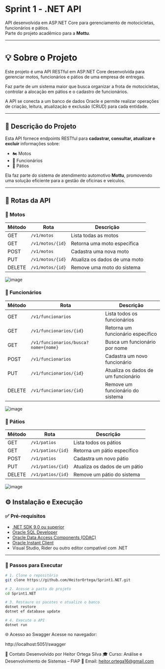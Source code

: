 # Sprint 1 - .NET API

API desenvolvida em ASP.NET Core para gerenciamento de motocicletas, funcionários e pátios.  
Parte do projeto acadêmico para a **Mottu**.

---

# 💡 Sobre o Projeto
Este projeto é uma API RESTful em ASP.NET Core desenvolvida para gerenciar motos, funcionários e pátios de uma empresa de entregas.

Faz parte de um sistema maior que busca organizar a frota de motocicletas, controlar a alocação em pátios e o cadastro de funcionários.

A API se conecta a um banco de dados Oracle e permite realizar operações de criação, leitura, atualização e exclusão (CRUD) para cada entidade.

---

## 📌 Descrição do Projeto

Esta API fornece endpoints RESTful para **cadastrar, consultar, atualizar e excluir** informações sobre:

- 🏍️ Motos  
- 👷 Funcionários  
- 🏢 Pátios  

Ela faz parte do sistema de atendimento automotivo **Mottu**, promovendo uma solução eficiente para a gestão de oficinas e veículos.

---

## 🔗 Rotas da API

### 📍 Motos

| Método | Rota             | Descrição                            |
|--------|------------------|-----------------------------------   |
| GET    | `/v1/motos`       | Lista todas as motos                |
| GET    | `/v1/motos/{id}`  | Retorna uma moto específica         |
| POST   | `/v1/motos`       | Cadastra uma nova moto              |
| PUT    | `/v1/motos/{id}`  | Atualiza os dados de uma moto       |
| DELETE | `/v1/motos/{id}`  | Remove uma moto do sistema          |

![image](https://github.com/user-attachments/assets/8c907b04-c2e7-4154-a79e-00d80cf123f5)


### 📍 Funcionários

| Método | Rota                                 | Descrição                             |
|--------|--------------------------------------|-------------------------------------- |
| GET    | `/v1/funcionarios`                    | Lista todos os funcionários          |
| GET    | `/v1/funcionarios/{id}`               | Retorna um funcionário específico    |
| GET    | `/v1/funcionarios/busca?nome={nome}`  | Busca um funcionário por nome        |
| POST   | `/v1/funcionarios`                    | Cadastra um novo funcionário         |
| PUT    | `/v1/funcionarios/{id}`               | Atualiza os dados de um funcionário  |
| DELETE | `/v1/funcionarios/{id}`               | Remove um funcionário do sistema     |

![image](https://github.com/user-attachments/assets/882c795e-5d4b-4c7e-9728-d6d94685c043)


### 📍 Pátios

| Método | Rota             | Descrição                             |
|--------|------------------|-----------------------------------    |
| GET    | `/v1/patios`       | Lista todos os pátios               |
| GET    | `/v1/patios/{id}`  | Retorna um pátio específico         |
| POST   | `/v1/patios`       | Cadastra um novo pátio              |
| PUT    | `/v1/patios/{id}`  | Atualiza os dados de um pátio       |
| DELETE | `/v1/patios/{id}`  | Remove um pátio do sistema          |

![image](https://github.com/user-attachments/assets/a46272e3-5165-4737-a50f-1da361677a25)


## ⚙️ Instalação e Execução

### ✅ Pré-requisitos

- [.NET SDK 9.0 ou superior](https://dotnet.microsoft.com/en-us/download)
- [Oracle SQL Developer](https://www.oracle.com/database/sqldeveloper/)
- [Oracle Data Access Components (ODAC)](https://www.oracle.com/database/technologies/dotnet-odacdeploy-downloads.html)
- [Oracle Instant Client](https://www.oracle.com/database/technologies/instant-client/downloads.html)
- Visual Studio, Rider ou outro editor compatível com .NET

---

### 🚀 Passos para Executar

```bash
# 1. Clone o repositório
git clone https://github.com/HeitorOrtega/Sprint1.NET.git

# 2. Acesse a pasta do projeto
cd Sprint1.NET

# 3. Restaure os pacotes e atualize o banco
dotnet restore
dotnet ef database update

# 4. Execute a API
dotnet run
```

🌐 Acesso ao Swagger
Acesse no navegador:

http://localhost:5051/swagger




👤 Contato
Desenvolvido por Heitor Ortega Silva
🎓 Curso: Análise e Desenvolvimento de Sistemas – FIAP
📧 Email: heitor.ortega16@gmail.com


